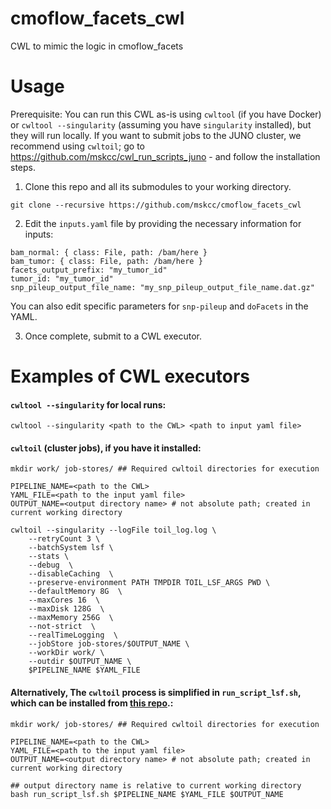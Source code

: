 # cmoflow_facets_cwl
CWL to mimic the logic in cmoflow_facets

# Usage

Prerequisite: You can run this CWL as-is using `cwltool` (if you have Docker) or `cwltool --singularity` (assuming you have `singularity` installed), but they will run locally. If you want to submit jobs to the JUNO cluster, we recommend using `cwltoil`; go to https://github.com/mskcc/cwl_run_scripts_juno - and follow the installation steps.

1. Clone this repo and all its submodules to your working directory.

```
git clone --recursive https://github.com/mskcc/cmoflow_facets_cwl
```

2. Edit the `inputs.yaml` file by providing the necessary information for inputs:

```
bam_normal: { class: File, path: /bam/here }
bam_tumor: { class: File, path: /bam/here }
facets_output_prefix: "my_tumor_id"
tumor_id: "my_tumor_id"
snp_pileup_output_file_name: "my_snp_pileup_output_file_name.dat.gz"
```

You can also edit specific parameters for `snp-pileup` and `doFacets` in the YAML.

3. Once complete, submit to a CWL executor.

# Examples of CWL executors

#### `cwltool --singularity` for local runs:
```
cwltool --singularity <path to the CWL> <path to input yaml file>
```

#### `cwltoil` (cluster jobs), if you have it installed:
```
mkdir work/ job-stores/ ## Required cwltoil directories for execution

PIPELINE_NAME=<path to the CWL>
YAML_FILE=<path to the input yaml file>
OUTPUT_NAME=<output directory name> # not absolute path; created in current working directory

cwltoil --singularity --logFile toil_log.log \
    --retryCount 3 \
    --batchSystem lsf \
    --stats \
    --debug  \
    --disableCaching  \
    --preserve-environment PATH TMPDIR TOIL_LSF_ARGS PWD \
    --defaultMemory 8G  \
    --maxCores 16  \
    --maxDisk 128G  \
    --maxMemory 256G  \
    --not-strict  \
    --realTimeLogging  \
    --jobStore job-stores/$OUTPUT_NAME \
    --workDir work/ \
    --outdir $OUTPUT_NAME \
    $PIPELINE_NAME $YAML_FILE
```

#### Alternatively, The `cwltoil` process is simplified in `run_script_lsf.sh`, which can be installed from [this repo](https://github.com/mskcc/cwl_run_scripts_juno).:

```
mkdir work/ job-stores/ ## Required cwltoil directories for execution

PIPELINE_NAME=<path to the CWL>
YAML_FILE=<path to the input yaml file>
OUTPUT_NAME=<output directory name> # not absolute path; created in current working directory

## output directory name is relative to current working directory
bash run_script_lsf.sh $PIPELINE_NAME $YAML_FILE $OUTPUT_NAME 
```
